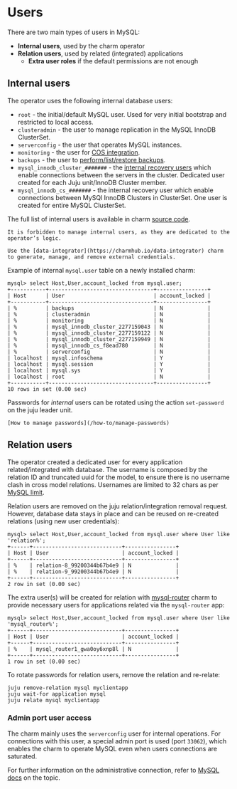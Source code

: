 # Users

There are two main types of users in MySQL:

* **Internal users**, used by the charm operator
* **Relation users**, used by related (integrated) applications
  * **Extra user roles** if the default permissions are not enough

## Internal users

The operator uses the following internal database users:

* `root` - the initial/default MySQL user. Used for very initial bootstrap and restricted to local access.
* `clusteradmin` - the user to manage replication in the MySQL InnoDB ClusterSet.
* `serverconfig` - the user that operates MySQL instances.
* `monitoring` - the user for [COS integration](/how-to/monitoring-cos/enable-monitoring).
* `backups` - the user to [perform/list/restore backups](/how-to/back-up-and-restore/create-a-backup).
* `mysql_innodb_cluster_#######` - the [internal recovery users](https://dev.mysql.com/doc/mysql-shell/8.0/en/innodb-cluster-user-accounts.html#mysql-innodb-cluster-users-created) which enable connections between the servers in the cluster. Dedicated user created for each Juju unit/InnoDB Cluster member.
* `mysql_innodb_cs_#######` - the internal recovery user which enable connections between MySQl InnoDB Clusters in ClusterSet. One user is created for entire MySQL ClusterSet.

The full list of internal users is available in charm [source code](https://github.com/canonical/mysql-operator/blob/main/src/constants.py).

```{caution}
It is forbidden to manage internal users, as they are dedicated to the operator’s logic.

Use the [data-integrator](https://charmhub.io/data-integrator) charm to generate, manage, and remove external credentials.
```

Example of internal `mysql.user` table on a newly installed charm:

```shell
mysql> select Host,User,account_locked from mysql.user;
+-----------+---------------------------------+----------------+
| Host      | User                            | account_locked |
+-----------+---------------------------------+----------------+
| %         | backups                         | N              |
| %         | clusteradmin                    | N              |
| %         | monitoring                      | N              |
| %         | mysql_innodb_cluster_2277159043 | N              |
| %         | mysql_innodb_cluster_2277159122 | N              |
| %         | mysql_innodb_cluster_2277159949 | N              |
| %         | mysql_innodb_cs_f8ead780        | N              |
| %         | serverconfig                    | N              |
| localhost | mysql.infoschema                | Y              |
| localhost | mysql.session                   | Y              |
| localhost | mysql.sys                       | Y              |
| localhost | root                            | N              |
+-----------+---------------------------------+----------------+
10 rows in set (0.00 sec)
```

Passwords for *internal* users can be rotated using the action `set-password` on the juju leader unit.

```{seealso}
[How to manage passwords](/how-to/manage-passwords)
```

## Relation users

The operator created a dedicated user for every application related/integrated with database. The username is composed by the relation ID and truncated uuid for the model, to ensure there is no username clash in cross model relations. Usernames are limited to 32 chars as per [MySQL limit](https://dev.mysql.com/doc/refman/8.0/en/user-names.html).

Relation users are removed on the juju relation/integration removal request. However, database data stays in place and can be reused on re-created relations (using new user credentials):

```shell
mysql> select Host,User,account_locked from mysql.user where User like 'relation%';
+------+----------------------------+----------------+
| Host | User                       | account_locked |
+------+----------------------------+----------------+
| %    | relation-8_99200344b67b4e9 | N              |
| %    | relation-9_99200344b67b4e9 | N              |
+------+----------------------------+----------------+
2 row in set (0.00 sec)
```

The extra user(s) will be created for relation with [mysql-router](https://charmhub.io/mysql-router) charm to provide necessary users for applications related via the `mysql-router` app:

```shell
mysql> select Host,User,account_locked from mysql.user where User like 'mysql_router%';
+------+----------------------------+----------------+
| Host | User                       | account_locked |
+------+----------------------------+----------------+
| %    | mysql_router1_gwa0oy6xnp8l | N              |
+------+----------------------------+----------------+
1 row in set (0.00 sec)
```

To rotate passwords for relation users, remove the relation and re-relate:

```shell
juju remove-relation mysql myclientapp
juju wait-for application mysql
juju relate mysql myclientapp
```

### Admin port user access

The charm mainly uses the `serverconfig` user for internal operations. For connections with this user, a special admin port is used (port `33062`), which enables the charm to operate MySQL even when users connections are saturated.

For further information on the administrative connection, refer to [MySQL docs](https://dev.mysql.com/doc/refman/8.0/en/administrative-connection-interface.html) on the topic.

